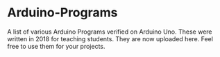 # Arduino-Programs
A list of various Arduino Programs verified on Arduino Uno. These were written in 2018 for teaching students. They are now uploaded here. Feel free to use them for your projects.
